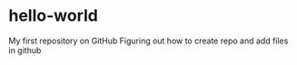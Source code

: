 # hello-world
My first repository on GitHub
Figuring out how to create repo and add files in github
